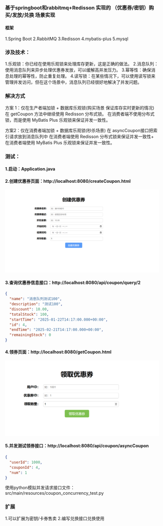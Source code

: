 ### 基于springboot和rabbitmq+Redisson 实现的 （优惠券/密钥）购买/发放/兑换 场景实现

#### 框架
1.Spring Boot
2.RabbitMQ
3.Redisson
4.mybatis-plus
5.mysql

### 涉及技术：
1.乐观锁：你已经在使用乐观锁来处理库存更新，这是正确的做法。
2.消息队列：使用消息队列来异步处理优惠券发放，可以缓解高并发压力。
3.幂等性：确保消息处理的幂等性，防止重复处理。
4.读写锁：在某些情况下，可以使用读写锁来管理并发访问，但在这个场景中，消息队列已经很好地解决了并发问题。

### 解决方式
方案 1：仅在生产者端加锁 + 数据库乐观锁(购买场景 保证库存实时更新的情况)
在 getCoupon 方法中继续使用 Redisson 分布式锁。
在消费者端不使用分布式锁，而是使用 MyBatis Plus 乐观锁来保证并发一致性。

方案2：仅在消费者端加锁 + 数据库乐观锁(秒杀场景)
在 asyncCoupon接口把索引请求放到消息队列中
在消费者端使用 Redisson 分布式锁来保证并发一致性+ 在消费者端使用 MyBatis Plus 乐观锁来保证并发一致性。

### 测试：
#### 1.启动：Application.java
#### 2.创建优惠券页面：http://localhost:8080/createCoupon.html
![img.png](img.png)
#### 3.查询优惠券信息接口：http://localhost:8080/api/coupon/query/2

```json
{
  "name": "消息队列测试100",
  "description": "测试100",
  "discount": 10.00,
  "totalStock": 100,
  "startTime": "2025-01-22T14:17:00.000+00:00",
  "id": 4,
  "endTime": "2025-02-21T14:17:00.000+00:00",
  "remainingStock": 0
}
```
#### 4.领券页面：http://localhost:8080/getCoupon.html

![img_1.png](img_1.png)

#### 5.并发测试领券接口：http://localhost:8080/api/coupon/asyncCoupon
```json
{
  "userId": 1000,
  "couponId": 4,
  "num": 1  
}
```
使用python模拟并发请求接口文件：src/main/resources/coupon_concurrency_test.py

### 扩展
1.可以扩展为密钥/卡券售卖
2.编写兑换接口兑换使用